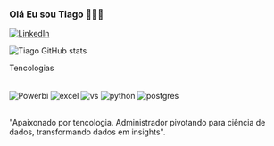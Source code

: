 ### Olá Eu sou Tiago 🧑🏽‍💻
 

[![LinkedIn](https://img.shields.io/badge/linkedin-%230077B5.svg?style=for-the-badge&logo=linkedin&logoColor=white)](https://www.linkedin.com/in/tiagoribeirosilva
)

![Tiago GitHub stats](https://github-readme-stats.vercel.app/api?username=tiagordata&show_icons=true&theme=dracula)





Tencologias 
<div style= "display: inline_block"><br/>
   <img align= "center" alt="Powerbi" src="https://img.shields.io/badge/power_bi-F2C811?style=for-the-badge&logo=powerbi&logoColor=black)"/>
   <img align= "center" alt="excel" src="https://img.shields.io/badge/Microsoft_Excel-217346?style=for-the-badge&logo=microsoft-excel&logoColor=white)"/>
   <img align= "center" alt="vs" src="https://img.shields.io/badge/Visual%20Studio%20Code-0078d7.svg?style=for-the-badge&logo=visual-studio-code&logoColor=white)"/>
    <img align= "center" alt="python" src="https://img.shields.io/badge/python-3670A0?style=for-the-badge&logo=python&logoColor=ffdd54)"/>
     <img align= "center" alt="postgres" src="https://img.shields.io/badge/postgres-%23316192.svg?style=for-the-badge&logo=postgresql&logoColor=white)"/>
   
   </div><br/>

   "Apaixonado por tencologia. Administrador pivotando para ciência de dados, transformando dados em insights".
